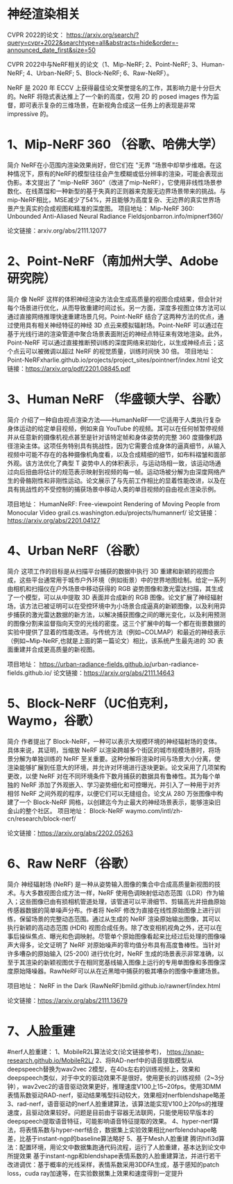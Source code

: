 # 神经渲染相关

CVPR 2022的论文：
https://arxiv.org/search/?query=cvpr+2022&searchtype=all&abstracts=hide&order=-announced_date_first&size=50

CVPR 2022中与NeRF相关的论文（1、Mip-NeRF; 2、Point-NeRF; 3、Human-NeRF; 4、Urban-NeRF; 5、Block-NeRF; 6、Raw-NeRF）。

NeRF 是 2020 年 ECCV 上获得最佳论文荣誉提名的工作，其影响力是十分巨大的。NeRF 将隐式表达推上了一个新的高度，仅用 2D 的 posed images 作为监督，即可表示复杂的三维场景，在新视角合成这一任务上的表现是非常 impressive 的。

# 1、Mip-NeRF 360 （谷歌、哈佛大学）
简介
NeRF在小范围内渲染效果尚好，但它们在 "无界 "场景中却举步维艰。在这种情况下，原有的NeRF的模型往往会产生模糊或低分辨率的渲染，可能会表现出伪影。本文提出了 "mip-NeRF 360"（改进了mip-NeRF），它使用非线性场景参数化、在线蒸馏和一种新型的基于失真的正则器来克服无边界场景带来的挑战。与mip-NeRF相比，MSE减少了54%，并且能够为高度复杂、无边界的真实世界场景产生真实的合成视图和精准的深度图。
项目地址：
Mip-NeRF 360: Unbounded Anti-Aliased Neural Radiance Fields
​jonbarron.info/mipnerf360/

论文链接：arxiv.org/abs/2111.12077


# 2、Point-NeRF（南加州大学、Adobe研究院）
简介
像 NeRF 这样的体积神经渲染方法会生成高质量的视图合成结果，但会针对每个场景进行优化，从而导致重建时间过长。另一方面，深度多视图立体方法可以通过直接网络推理快速重建场景几何。Point-NeRF 结合了这两种方法的优点，通过使用具有相关神经特征的神经 3D 点云来模拟辐射场。Point-NeRF 可以通过在基于光线行进的渲染管道中聚合场景表面附近的神经点特征来有效地渲染。此外，Point-NeRF 可以通过直接推断预训练的深度网络来初始化，以生成神经点云；这个点云可以被微调以超过 NeRF 的视觉质量，训练时间快 30 倍。
项目地址：
Point-NeRF
​xharlie.github.io/projects/project_sites/pointnerf/index.html
论文链接：https://arxiv.org/pdf/2201.08845.pdf


# 3、Human NeRF （华盛顿大学、谷歌）
简介
介绍了一种自由视点渲染方法——HumanNeRF——它适用于人类执行复杂身体运动的给定单目视频，例如来自 YouTube 的视频。其可以在任何帧暂停视频并从任意新的摄像机视点甚至是针对该特定帧和身体姿势的完整 360 度摄像机路径渲染主体。这项任务特别具有挑战性，因为它需要合成身体的逼真细节，从输入视频中可能不存在的各种摄像机角度看，以及合成精细的细节，如布料褶皱和面部外观。该方法优化了典型 T 姿势中人的体积表示，与运动场相一致，该运动场通过向后扭曲将估计的规范表示映射到视频的每一帧。运动场被分解为由深度网络产生的骨骼刚性和非刚性运动。论文展示了与先前工作相比的显着性能改进，以及在具有挑战性的不受控制的捕获场景中移动人类的单目视频的自由视点渲染示例。

项目地址：
HumanNeRF: Free-viewpoint Rendering of Moving People from Monocular Video
​grail.cs.washington.edu/projects/humannerf/
论文链接：https://arxiv.org/abs/2201.04127

# 4、Urban NeRF（谷歌）
简介
这项工作的目标是从扫描平台捕获的数据中执行 3D 重建和新颖的视图合成，这些平台通常用于城市户外环境（例如街景）中的世界地图绘制。给定一系列由相机和扫描仪在户外场景中移动获得的 RGB 姿势图像和激光雷达扫描，其生成了一个模型，可以从中提取 3D 表面并合成新的 RGB 图像。论文扩展了神经辐射场，该方法已被证明可以在受控环境中为小场景合成逼真的新颖图像，以及利用异步捕获的激光雷达数据的新方法，以解决捕获图像之间的曝光变化，以及利用预测的图像分割来监督指向天空的光线的密度。这三个扩展中的每一个都在街景数据的实验中提供了显着的性能改进。与传统方法（例如~COLMAP）和最近的神经表示（例如~Mip-NeRF,也就是上面的第一篇论文）相比，该系统产生最先进的 3D 表面重建并合成更高质量的新视图。

项目地址：
https://urban-radiance-fields.github.io/
​urban-radiance-fields.github.io/
论文链接：https://arxiv.org/abs/2111.14643

# 5、Block-NeRF（UC伯克利，Waymo，谷歌）
简介
作者提出了 Block-NeRF，一种可以表示大规模环境的神经辐射场的变体。具体来说，其证明，当缩放 NeRF 以渲染跨越多个街区的城市规模场景时，将场景分解为单独训练的 NeRF 至关重要。这种分解将渲染时间与场景大小分离，使渲染能够扩展到任意大的环境，并允许对环境进行逐块更新。论文采用了几项架构更改，以使 NeRF 对在不同环境条件下数月捕获的数据具有鲁棒性。其为每个单独的 NeRF 添加了外观嵌入、学习姿势细化和可控曝光，并引入了一种用于对齐相邻 NeRF 之间外观的程序，以便它们可以无缝组合。论文从 280 万张图像中构建了一个 Block-NeRF 网格，以创建迄今为止最大的神经场景表示，能够渲染旧金山的整个社区。
项目地址：
Block-NeRF
​waymo.com/intl/zh-cn/research/block-nerf/

论文链接：https://arxiv.org/abs/2202.05263


# 6、Raw NeRF（谷歌）
简介
神经辐射场 (NeRF) 是一种从姿势输入图像的集合中合成高质量新视图的技术。与大多数视图合成方法一样，NeRF 使用色调映射低动态范围（LDR）作为输入；这些图像已由有损相机管道处理，该管道可以平滑细节、剪辑高光并扭曲原始传感器数据的简单噪声分布。作者将 NeRF 修改为直接在线性原始图像上进行训练，保留场景的完整动态范围。通过从生成的 NeRF 渲染原始输出图像，其可以执行新颖的高动态范围 (HDR) 视图合成任务。除了改变相机视角之外，还可以在事后操纵焦点、曝光和色调映射。尽管单个原始图像看起来比经过后处理的图像噪声大得多，论文证明了 NeRF 对原始噪声的零均值分布具有高度鲁棒性。当针对许多嘈杂的原始输入 (25-200) 进行优化时，NeRF 生成的场景表示非常准确，以至于其渲染的新颖视图优于在相同宽基线输入图像上运行的专用单图像和多图像深度原始降噪器。RawNeRF可以从在近黑暗中捕获的极其嘈杂的图像中重建场景。

项目地址：
NeRF in the Dark (RawNeRF)
​bmild.github.io/rawnerf/index.html

论文链接：https://arxiv.org/abs/2111.13679

# 7、人脸重建

#nerf人脸重建：
1、MobileR2L算法论文(论文链接参考)，
https://snap-research.github.io/MobileR2L/
2、将RAD-nerf中的语音提取模型从deepspeech替换为wav2vec 2模型，在40s左右的训练视频上，效果和deepspeech类似，对于中文的驱动效果不是很好。使用更长的训练视频（2~3分钟），wav2vec2的语音驱动效果更好，推理速度V100上15~20fps。使用3DMM表情系数驱动RAD-nerf，驱动结果嘴型抖动较大，效果相对nerfblendshape略差
3、rad-nerf，语音驱动的nerf人脸重建算法，该算法能实现V100上20fps的推理速度，且驱动效果较好。问题是目前由于容器无法联网，只能使用较早版本的deepspeech提取语音特征，可能影响语音特征提取的效果。
4、hyper-nerf算法，将表情系数与hyper-nerf结合，数据集上实验效果相比nerfblendshape略差，比基于instant-ngp的baseline算法略好
5、基于Mesh人脸重建
      腾讯hifi3d算法：配置环境，用论文中数据集跑通代码流程，运行了人脸重建，基本达到论文中所提效果
      基于instant-ngp和blendshape表情系数的人脸重建算法，并进行若干改进调优：基于概率的光线采样，表情系数采用3DDFA生成，基于感知的patch loss，cuda ray加速等，在实验数据集上效果和速度得到一定提升
      

